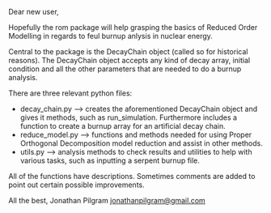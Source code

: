 Dear new user,

Hopefully the rom package will help grasping the basics of Reduced Order Modelling in regards to feul burnup anlysis in nuclear energy.

Central to the package is the DecayChain object (called so for historical reasons). The DecayChain object accepts any kind of decay array, initial condition and all the other parameters that are needed to do a burnup analysis. 

There are three relevant python files:

* decay_chain.py --> creates the aforementioned DecayChain object and gives it methods, such as run_simulation. Furthermore includes a function to create a burnup array for an artificial decay chain.
* reduce_model.py --> functions and methods needed for using Proper Orthogonal Decomposition model reduction and assist in other methods.
* utils.py --> analysis methods to check results and utilities to help with various tasks, such as inputting a serpent burnup file.

All of the functions have descriptions. Sometimes comments are added to point out certain possible improvements.

All the best,
Jonathan Pilgram
jonathanpilgram@gmail.com
